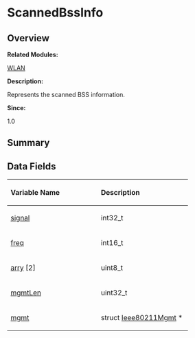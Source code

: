 # ScannedBssInfo<a name="ZH-CN_TOPIC_0000001054479603"></a>

## **Overview**<a name="section342206194093537"></a>

**Related Modules:**

[WLAN](WLAN.md)

**Description:**

Represents the scanned BSS information. 

**Since:**

1.0

## **Summary**<a name="section688994535093537"></a>

## Data Fields<a name="pub-attribs"></a>

<a name="table2005417111093537"></a>
<table><thead align="left"><tr id="row1019208500093537"><th class="cellrowborder" valign="top" width="50%" id="mcps1.1.3.1.1"><p id="p1526901464093537"><a name="p1526901464093537"></a><a name="p1526901464093537"></a>Variable Name</p>
</th>
<th class="cellrowborder" valign="top" width="50%" id="mcps1.1.3.1.2"><p id="p1992127283093537"><a name="p1992127283093537"></a><a name="p1992127283093537"></a>Description</p>
</th>
</tr>
</thead>
<tbody><tr id="row1425645194093537"><td class="cellrowborder" valign="top" width="50%" headers="mcps1.1.3.1.1 "><p id="p1266650176093537"><a name="p1266650176093537"></a><a name="p1266650176093537"></a><a href="WLAN.md#ga20f18f7993df9723a0f3e7520ae715e2">signal</a></p>
</td>
<td class="cellrowborder" valign="top" width="50%" headers="mcps1.1.3.1.2 "><p id="p515120410093537"><a name="p515120410093537"></a><a name="p515120410093537"></a>int32_t&nbsp;</p>
</td>
</tr>
<tr id="row687328655093537"><td class="cellrowborder" valign="top" width="50%" headers="mcps1.1.3.1.1 "><p id="p1259943869093537"><a name="p1259943869093537"></a><a name="p1259943869093537"></a><a href="WLAN.md#ga9489887bd02837a40e9560f1a4acd211">freq</a></p>
</td>
<td class="cellrowborder" valign="top" width="50%" headers="mcps1.1.3.1.2 "><p id="p1871375036093537"><a name="p1871375036093537"></a><a name="p1871375036093537"></a>int16_t&nbsp;</p>
</td>
</tr>
<tr id="row274374465093537"><td class="cellrowborder" valign="top" width="50%" headers="mcps1.1.3.1.1 "><p id="p570114144093537"><a name="p570114144093537"></a><a name="p570114144093537"></a><a href="WLAN.md#ga6d31899685b7a552a5322e93b0ffd972">arry</a> [2]</p>
</td>
<td class="cellrowborder" valign="top" width="50%" headers="mcps1.1.3.1.2 "><p id="p770675859093537"><a name="p770675859093537"></a><a name="p770675859093537"></a>uint8_t&nbsp;</p>
</td>
</tr>
<tr id="row1690272149093537"><td class="cellrowborder" valign="top" width="50%" headers="mcps1.1.3.1.1 "><p id="p900990077093537"><a name="p900990077093537"></a><a name="p900990077093537"></a><a href="WLAN.md#gaa40e6cfe80596087c25e256215123890">mgmtLen</a></p>
</td>
<td class="cellrowborder" valign="top" width="50%" headers="mcps1.1.3.1.2 "><p id="p428771964093537"><a name="p428771964093537"></a><a name="p428771964093537"></a>uint32_t&nbsp;</p>
</td>
</tr>
<tr id="row1563879429093537"><td class="cellrowborder" valign="top" width="50%" headers="mcps1.1.3.1.1 "><p id="p1541590403093537"><a name="p1541590403093537"></a><a name="p1541590403093537"></a><a href="WLAN.md#ga345b0140ecaa55ffc7c85bf96548efc9">mgmt</a></p>
</td>
<td class="cellrowborder" valign="top" width="50%" headers="mcps1.1.3.1.2 "><p id="p1109691627093537"><a name="p1109691627093537"></a><a name="p1109691627093537"></a>struct <a href="Ieee80211Mgmt.md">Ieee80211Mgmt</a> *&nbsp;</p>
</td>
</tr>
</tbody>
</table>

